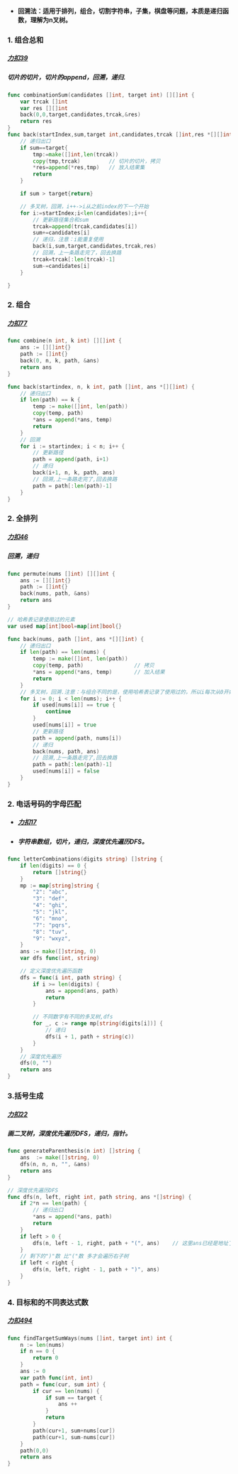 + #### 回溯法：适用于排列，组合，切割字符串，子集，棋盘等问题，本质是递归函数，理解为n叉树。
### 1. 组合总和
##### [力扣39](https://leetcode-cn.com/problems/combination-sum/)
##### 切片的切片，切片的append，回溯，递归.
```go
func combinationSum(candidates []int, target int) [][]int {
    var trcak []int
    var res [][]int
    back(0,0,target,candidates,trcak,&res)
    return res
}
func back(startIndex,sum,target int,candidates,trcak []int,res *[][]int){
    // 递归出口
    if sum==target{
        tmp:=make([]int,len(trcak))
        copy(tmp,trcak)         // 切片的切片，拷贝
        *res=append(*res,tmp)   // 放入结果集
        return
    }

    if sum > target{return}

    // 多叉树，回溯，i++->i从之前index的下一个开始
    for i:=startIndex;i<len(candidates);i++{
        // 更新路径集合和sum
        trcak=append(trcak,candidates[i])
        sum+=candidates[i]
        // 递归，注意：i能重复使用
        back(i,sum,target,candidates,trcak,res)
        // 回溯，上一条路走完了，回去换路
        trcak=trcak[:len(trcak)-1]
        sum-=candidates[i]
    }

}
```
### 2. 组合
##### [力扣77](https://leetcode-cn.com/problems/combinations/)
#####
```go
func combine(n int, k int) [][]int {
    ans := [][]int{}
    path := []int{}
    back(0, n, k, path, &ans)
    return ans
}

func back(startindex, n, k int, path []int, ans *[][]int) {
    // 递归出口
    if len(path) == k {
        temp := make([]int, len(path))
        copy(temp, path)
        *ans = append(*ans, temp)
        return
    }
    // 回溯
    for i := startindex; i < n; i++ {
        // 更新路径
        path = append(path, i+1)
        // 递归
        back(i+1, n, k, path, ans)
        // 回溯,上一条路走完了,回去换路
        path = path[:len(path)-1]
    }
}
```

### 2. 全排列
##### [力扣46](https://leetcode-cn.com/problems/permutations/)
##### 回溯，递归
```go
func permute(nums []int) [][]int {
    ans := [][]int{}
    path := []int{}
    back(nums, path, &ans)
    return ans
}

// 哈希表记录使用过的元素
var used map[int]bool=map[int]bool{}

func back(nums, path []int, ans *[][]int) {
    // 递归出口
    if len(path) == len(nums) {
        temp := make([]int, len(path))
        copy(temp, path)                // 拷贝
        *ans = append(*ans, temp)       // 加入结果
        return
    }
    // 多叉树，回溯.注意：与组合不同的是，使用哈希表记录了使用过的，所以i每次从0开始
    for i := 0; i < len(nums); i++ {
        if used[nums[i]] == true {
            continue
        }
        used[nums[i]] = true
        // 更新路径
        path = append(path, nums[i])
        // 递归
        back(nums, path, ans)
        // 回溯,上一条路走完了,回去换路
        path = path[:len(path)-1]
        used[nums[i]] = false
    }
}
```
### 2. 电话号码的字母匹配
+ ##### [力扣17](https://leetcode-cn.com/problems/letter-combinations-of-a-phone-number/)
+ ##### 字符串数组，切片，递归，深度优先遍历DFS。
```go
func letterCombinations(digits string) []string {
    if len(digits) == 0 {
        return []string{}
    }
    mp := map[string]string {
        "2": "abc",
        "3": "def",
        "4": "ghi",
        "5": "jkl",
        "6": "mno",
        "7": "pqrs",
        "8": "tuv",
        "9": "wxyz",
    }
    ans := make([]string, 0)
    var dfs func(int, string)

    // 定义深度优先遍历函数
    dfs = func(i int, path string) {
        if i >= len(digits) {
            ans = append(ans, path)
            return
        }

        // 不同数字有不同的多叉树,dfs
        for _, c := range mp[string(digits[i])] {
            // 递归
            dfs(i + 1, path + string(c))
        }
    }
    // 深度优先遍历
    dfs(0, "")
    return ans
}
```

### 3.括号生成
##### [力扣22](https://leetcode-cn.com/problems/generate-parentheses/)
##### 画二叉树，深度优先遍历DFS，递归，指针。
```go
func generateParenthesis(n int) []string {
    ans  := make([]string, 0)
    dfs(n, n, n, "", &ans)
    return ans
}

// 深度优先遍历DFS
func dfs(n, left, right int, path string, ans *[]string) {
    if 2*n == len(path) {
        // 递归出口
        *ans = append(*ans, path)
        return
    }
    if left > 0 {
        dfs(n, left - 1, right, path + "(", ans)    // 这里ans已经是地址了，不用加&取地址了
    }
    // 剩下的")"数 比"("数 多才会遍历右子树
    if left < right {
        dfs(n, left, right - 1, path + ")", ans)
    }
}
```

### 4. 目标和的不同表达式数
##### [力扣494](https://leetcode-cn.com/problems/target-sum/submissions/)
#####
```go
func findTargetSumWays(nums []int, target int) int {
    n := len(nums)
    if n == 0 {
        return 0
    }
    ans := 0
    var path func(int, int)
    path = func(cur, sum int) {
        if cur == len(nums) {
            if sum == target {
                ans ++
            }
            return
        }
        path(cur+1, sum+nums[cur])
        path(cur+1, sum-nums[cur])
    }
    path(0,0)
    return ans
}
```